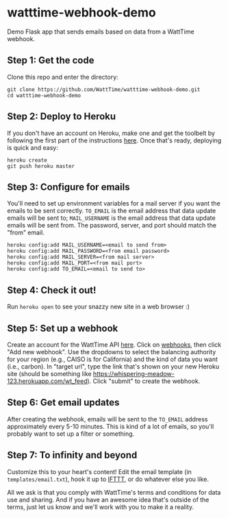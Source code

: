 # watttime-webhook-demo
Demo Flask app that sends emails based on data from a WattTime webhook. 

## Step 1: Get the code

Clone this repo and enter the directory:

```
git clone https://github.com/WattTime/watttime-webhook-demo.git
cd watttime-webhook-demo
```

## Step 2: Deploy to Heroku

If you don't have an account on Heroku, make one and get the toolbelt by following the first part of the instructions [here](https://devcenter.heroku.com/articles/getting-started-with-python-o). Once that's ready, deploying is quick and easy:

```
heroku create
git push heroku master
```

## Step 3: Configure for emails

You'll need to set up environment variables for a mail server if you want the emails to be sent correctly. ```TO_EMAIL``` is the email address that data update emails will be sent to; ```MAIL_USERNAME``` is the email address that data update emails will be sent from. The password, server, and port should match the "from" email.

```
heroku config:add MAIL_USERNAME=<email to send from>
heroku config:add MAIL_PASSWORD=<from email password>
heroku config:add MAIL_SERVER=<from mail server>
heroku config:add MAIL_PORT=<from mail port>
heroku config:add TO_EMAIL=<email to send to>
```

## Step 4: Check it out!

Run ```heroku open``` to see your snazzy new site in a web browser :)

## Step 5: Set up a webhook

Create an account for the WattTime API [here](http://api.watttime.org/accounts/register/). Click on [webhooks](http://api.watttime.org/accounts/webhooks/), then click "Add new webhook". Use the dropdowns to select the balancing authority for your region (e.g., CAISO is for California) and the kind of data you want (i.e., carbon). In "target url", type the link that's shown on your new Heroku site (should be something like https://whispering-meadow-123.herokuapp.com/wt_feed). Click "submit" to create the webhook.

## Step 6: Get email updates

After creating the webhook, emails will be sent to the ```TO_EMAIL``` address approximately every 5-10 minutes. This is kind of a lot of emails, so you'll probably want to set up a filter or something.

## Step 7: To infinity and beyond

Customize this to your heart's content! Edit the email template (in ```templates/email.txt```), hook it up to [IFTTT](https://ifttt.com/recipes/popular?channel=email), or do whatever else you like.

All we ask is that you comply with WattTime's terms and conditions for data use and sharing. And if you have an awesome idea that's outside of the terms, just let us know and we'll work with you to make it a reality.
